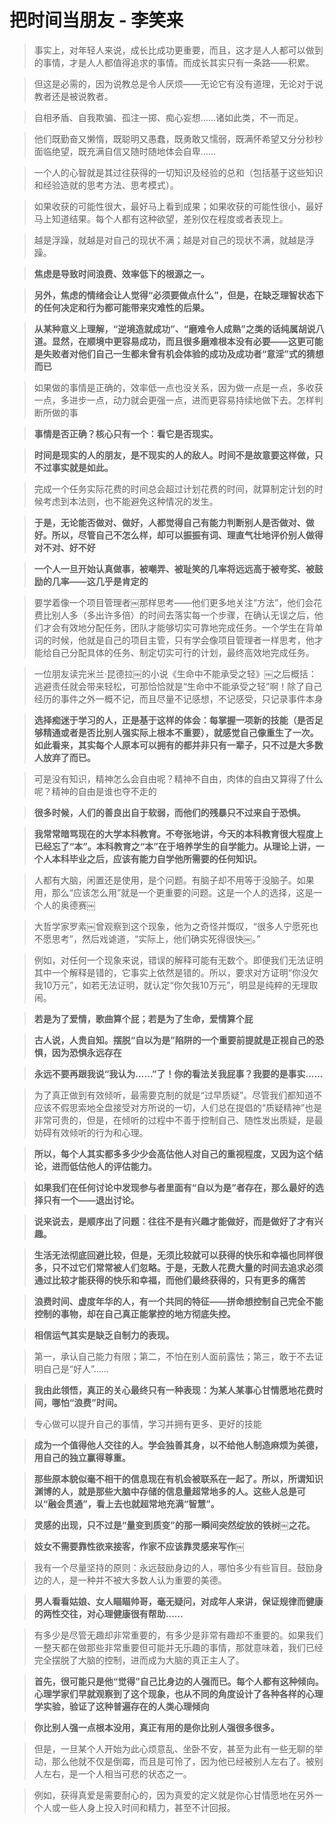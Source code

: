 # 把时间当朋友 - 李笑来

> 事实上，对年轻人来说，成长比成功更重要，而且，这才是人人都可以做到的事情，才是人人都值得追求的事情。而成长其实只有一条路——积累。

> 但这是必需的，因为说教总是令人厌烦——无论它有没有道理，无论对于说教者还是被说教者。

> 自相矛盾、自我欺骗、孤注一掷、痴心妄想……诸如此类，不一而足。

> 他们既勤奋又懒惰，既聪明又愚蠢，既勇敢又懦弱，既满怀希望又分分秒秒面临绝望，既充满自信又随时随地体会自卑……

> 一个人的心智就是其过往获得的一切知识及经验的总和（包括基于这些知识和经验造就的思考方法、思考模式）。

> 如果收获的可能性很大，最好马上看到成果；如果收获的可能性很小，最好马上知道结果。每个人都有这种欲望，差别仅在程度或者表现上。

> 越是浮躁，就越是对自己的现状不满；越是对自己的现状不满，就越是浮躁。

> **焦虑是导致时间浪费、效率低下的根源之一。**

> **另外，焦虑的情绪会让人觉得“必须要做点什么”，但是，在缺乏理智状态下的任何决定和行为都可能带来灾难性的后果。**

> **从某种意义上理解，“逆境造就成功”、“磨难令人成熟”之类的话纯属胡说八道。显然，在顺境中更容易成功，而且很多磨难根本没有必要——这更可能是失败者对他们自己一生都未曾有机会体验的成功及成功者“意淫”式的猜想而已**

> 如果做的事情是正确的，效率低一点也没关系，因为做一点是一点，多收获一点，多进步一点，动力就会更强一点，进而更容易持续地做下去。怎样判断所做的事

> **事情是否正确？核心只有一个：看它是否现实。**

> **时间是现实的人的朋友，是不现实的人的敌人。时间不是故意要这样做，只不过事实就是如此。**

> 完成一个任务实际花费的时间总会超过计划花费的时间，就算制定计划的时候考虑到本法则，也不能避免这种情况的发生。

> **于是，无论能否做对、做好，人都觉得自己有能力判断别人是否做对、做好。所以，尽管自己不怎么样，却可以振振有词、理直气壮地评价别人做得对不对、好不好**

> **一个人一旦开始认真做事，被嘲弄、被耻笑的几率将远远高于被夸奖、被鼓励的几率——这几乎是肯定的**

> 要学着像一个项目管理者￼那样思考——他们更多地关注“方法”，他们会花费比别人多（多出许多倍）的时间去落实每一个步骤，在确认无误之后，他们才会有效地分配任务，团队才能够切实可靠地完成任务。一个学生在背单词的时候，他就是自己的项目主管，只有学会像项目管理者一样思考，他才能给自己分配具体的任务、制定切实可行的计划，最终高效地完成任务。

> 一位朋友读完米兰·昆德拉￼的小说《生命中不能承受之轻》￼之后概括：逃避责任就会带来轻松，可那恰恰就是“生命中不能承受之轻”啊！除了自己经历的事件之外一概不记，而且尽量不记感想，不记感受，只记录事件本身

> **选择痴迷于学习的人，正是基于这样的体会：每掌握一项新的技能（是否足够精通或者是否比别人强实际上根本不重要），就感觉自己像重生了一次。如此看来，其实每个人原本可以拥有的都并非只有一辈子，只不过是大多数人放弃了而已。**

> 可是没有知识，精神怎么会自由呢？精神不自由，肉体的自由又算得了什么呢？精神的自由是谁也夺不走的

> **很多时候，人们的善良出自于软弱，而他们的残暴只不过来自于恐惧。**

> **我常常暗骂现在的大学本科教育。不夸张地讲，今天的本科教育很大程度上已经忘了“本”。本科教育之“本”在于培养学生的自学能力。从理论上讲，一个人本科毕业之后，应该有能力自学他所需要的任何知识。**

> 人都有大脑，闲置还是使用，是个问题。有脑子却不用等于没脑子。如果用，那么“应该怎么用”就是一个更重要的问题。这是一个人的选择，这是一个人的奥德赛￼

> 大哲学家罗素￼曾观察到这个现象，他为之奇怪并慨叹，“很多人宁愿死也不愿思考”，然后戏谑道，“实际上，他们确实死得很快￼。”

> 例如，对任何一个现象来说，错误的解释可能有无数个。即便我们无法证明其中一个解释是错的，它事实上依然是错的。所以，要求对方证明“你没欠我10万元”，如若无法证明，就认定“你欠我10万元”，明显是纯粹的无理取闹。

> **若是为了爱情，歌曲算个屁；若是为了生命，爱情算个屁**

> **古人说，人贵自知。摆脱“自以为是”陷阱的一个重要前提就是正视自己的恐惧，因为恐惧永远存在**

> **永远不要再跟我说“我认为……”了！你的看法关我屁事？我要的是事实……**

> 为了真正做到有效倾听，最需要克制的就是“过早质疑”。尽管我们都知道不应该不假思索地全盘接受对方所说的一切，人们总在提倡的“质疑精神”也是非常可贵的，但是，在倾听的过程中不善于控制自己、随性发出质疑，是最妨碍有效倾听的行为和心理。

> **所以，每个人其实都多多少少会高估他人对自己的重视程度，又因为这个结论，进而低估他人的评估能力。**

> **如果我们在任何讨论中发现参与者里面有“自以为是”者存在，那么最好的选择只有一个——退出讨论。**

> **说来说去，是顺序出了问题：往往不是有兴趣才能做好，而是做好了才有兴趣。**

> **生活无法彻底回避比较，但是，无须比较就可以获得的快乐和幸福也同样很多，只不过它们常常被人们忽略。于是，无数人花费大量的时间去追求必须通过比较才能获得的快乐和幸福，而他们最终获得的，只有更多的痛苦**

> **浪费时间、虚度年华的人，有一个共同的特征——拼命想控制自己完全不能控制的事物，却在自己真正能掌控的地方彻底失控。**

> **相信运气其实是缺乏自制力的表现。**

> 第一，承认自己能力有限；第二，不怕在别人面前露怯；第三，敢于不去证明自己是“好人”……

> **我由此领悟，真正的关心最终只有一种表现：为某人某事心甘情愿地花费时间，哪怕“浪费”时间。**

> 专心做可以提升自己的事情，学习并拥有更多、更好的技能

> **成为一个值得他人交往的人。学会独善其身，以不给他人制造麻烦为美德，用自己的独立赢得尊重。**

> **那些原本貌似毫不相干的信息现在有机会被联系在一起了。所以，所谓知识渊博的人，就是那些大脑中存储的信息量超常地多的人。这些人总是可以“融会贯通”，看上去也就超常地充满“智慧”。**

> **灵感的出现，只不过是“量变到质变”的那一瞬间突然绽放的铁树￼之花。**

> **妓女不需要靠性欲来接客，作家不应该靠灵感来写作￼**

> 我有一个尽量坚持的原则：永远鼓励身边的人，哪怕多少有些盲目。鼓励身边的人，是一种并不被大多数人认为重要的美德。

> **男人看看姑娘、女人瞄瞄帅哥，毫无疑问，对成年人来讲，保证规律而健康的两性交往，对心理健康很有帮助……**

> 有多少是尽管无趣却非常重要的，有多少是非常有趣却不重要的。如果我们一整天都在做那些非常重要但可能并无乐趣的事情，那就意味着，我们已经完全摆脱了大脑的控制，进而成为大脑的真正主人了。

> **首先，很可能只是他“觉得”自己比身边的人强而已。每个人都有这种倾向。心理学家们早就观察到了这个现象，也从不同的角度设计了各种各样的心理学实验，验证了这种普遍存在的人类心理倾向**

> **你比别人强一点根本没用，真正有用的是你比别人强很多很多。**

> 但是，一旦某个人开始为此心烦意乱、坐卧不安，甚至为此有一些无聊的举动，那么他就不仅是倒霉，而且是可怜了，因为他已经被别人左右了。被别人左右，是一个人相当可悲的状态之一。

> 例如，获得真爱是需要耐心的，因为真爱的定义就是你心甘情愿地在另外一个人或一些人身上投入时间和精力，甚至不计回报。
